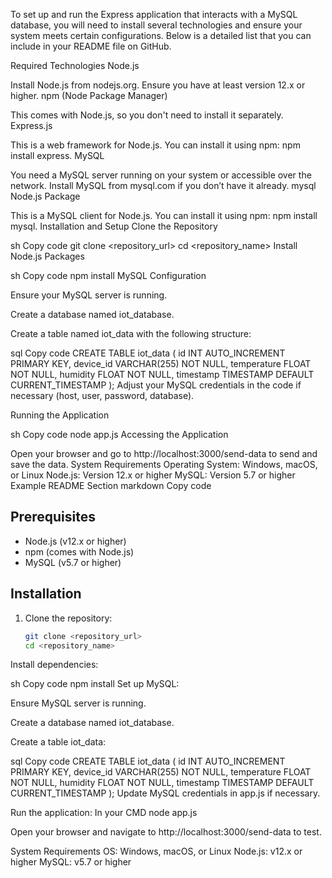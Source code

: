 To set up and run the Express application that interacts with a MySQL database, you will need to install several technologies and ensure your system meets certain configurations. Below is a detailed list that you can include in your README file on GitHub.

Required Technologies
Node.js

Install Node.js from nodejs.org. Ensure you have at least version 12.x or higher.
npm (Node Package Manager)

This comes with Node.js, so you don't need to install it separately.
Express.js

This is a web framework for Node.js.
You can install it using npm: npm install express.
MySQL

You need a MySQL server running on your system or accessible over the network.
Install MySQL from mysql.com if you don’t have it already.
mysql Node.js Package

This is a MySQL client for Node.js.
You can install it using npm: npm install mysql.
Installation and Setup
Clone the Repository

sh
Copy code
git clone <repository_url>
cd <repository_name>
Install Node.js Packages

sh
Copy code
npm install
MySQL Configuration

Ensure your MySQL server is running.

Create a database named iot_database.

Create a table named iot_data with the following structure:

sql
Copy code
CREATE TABLE iot_data (
  id INT AUTO_INCREMENT PRIMARY KEY,
  device_id VARCHAR(255) NOT NULL,
  temperature FLOAT NOT NULL,
  humidity FLOAT NOT NULL,
  timestamp TIMESTAMP DEFAULT CURRENT_TIMESTAMP
);
Adjust your MySQL credentials in the code if necessary (host, user, password, database).

Running the Application

sh
Copy code
node app.js
Accessing the Application

Open your browser and go to http://localhost:3000/send-data to send and save the data.
System Requirements
Operating System: Windows, macOS, or Linux
Node.js: Version 12.x or higher
MySQL: Version 5.7 or higher
Example README Section
markdown
Copy code
## Prerequisites

- Node.js (v12.x or higher)
- npm (comes with Node.js)
- MySQL (v5.7 or higher)

## Installation

1. Clone the repository:

   ```sh
   git clone <repository_url>
   cd <repository_name>
Install dependencies:

sh
Copy code
npm install
Set up MySQL:

Ensure MySQL server is running.

Create a database named iot_database.

Create a table iot_data:

sql
Copy code
CREATE TABLE iot_data (
  id INT AUTO_INCREMENT PRIMARY KEY,
  device_id VARCHAR(255) NOT NULL,
  temperature FLOAT NOT NULL,
  humidity FLOAT NOT NULL,
  timestamp TIMESTAMP DEFAULT CURRENT_TIMESTAMP
);
Update MySQL credentials in app.js if necessary.

Run the application:
In your CMD
node app.js

Open your browser and navigate to http://localhost:3000/send-data to test.

System Requirements
OS: Windows, macOS, or Linux
Node.js: v12.x or higher
MySQL: v5.7 or higher
